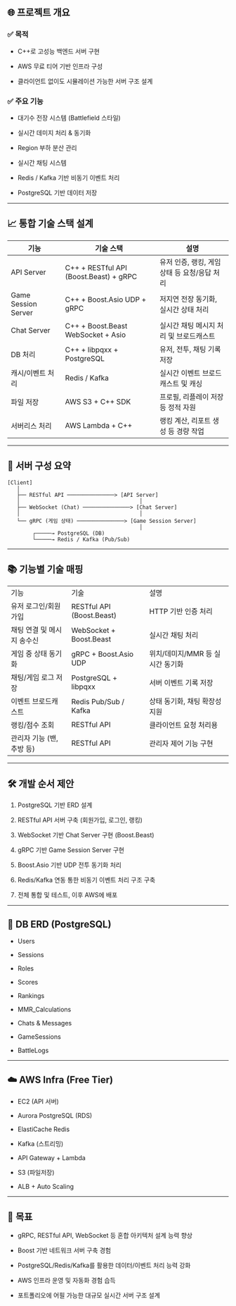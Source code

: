 ## 🌐 프로젝트 개요

### ✅ 목적

- C++로 고성능 백엔드 서버 구현
    
- AWS 무료 티어 기반 인프라 구성
    
- 클라이언트 없이도 시뮬레이션 가능한 서버 구조 설계
    

### ✅ 주요 기능

- 대기수 전장 시스템 (Battlefield 스타일)
    
- 실시간 데미지 처리 & 동기화
    
- Region 부하 분산 관리
    
- 실시간 채팅 시스템
    
- Redis / Kafka 기반 비동기 이벤트 처리
    
- PostgreSQL 기반 데이터 저장
    

---

## 📈 통합 기술 스택 설계

|기능|기술 스택|설명|
|---|---|---|
|API Server|C++ + RESTful API (Boost.Beast) + gRPC|유저 인증, 랭킹, 게임 상태 등 요청/응답 처리|
|Game Session Server|C++ + Boost.Asio UDP + gRPC|저지연 전장 동기화, 실시간 상태 처리|
|Chat Server|C++ + Boost.Beast WebSocket + Asio|실시간 채팅 메시지 처리 및 브로드캐스트|
|DB 처리|C++ + libpqxx + PostgreSQL|유저, 전투, 채팅 기록 저장|
|캐시/이벤트 처리|Redis / Kafka|실시간 이벤트 브로드캐스트 및 캐싱|
|파일 저장|AWS S3 + C++ SDK|프로필, 리플레이 저장 등 정적 자원|
|서버리스 처리|AWS Lambda + C++|랭킹 계산, 리포트 생성 등 경량 작업|

---

## 📁 서버 구성 요약

```
[Client]
   │
   ├── RESTful API ───────────────> [API Server]
   │                                      │
   ├── WebSocket (Chat) ───────────────> [Chat Server]
   │                                      │
   └── gRPC (게임 상태) ───────────────> [Game Session Server]
                                          │
        ┌─────→ PostgreSQL (DB)
        └─────→ Redis / Kafka (Pub/Sub)
```

---

## 📚 기능별 기술 매핑

|   |   |   |
|---|---|---|
|기능|기술|설명|
|유저 로그인/회원가입|RESTful API (Boost.Beast)|HTTP 기반 인증 처리|
|채팅 연결 및 메시지 송수신|WebSocket + Boost.Beast|실시간 채팅 처리|
|게임 중 상태 동기화|gRPC + Boost.Asio UDP|위치/데미지/MMR 등 실시간 동기화|
|채팅/게임 로그 저장|PostgreSQL + libpqxx|서버 이벤트 기록 저장|
|이벤트 브로드캐스트|Redis Pub/Sub / Kafka|상태 동기화, 채팅 확장성 지원|
|랭킹/점수 조회|RESTful API|클라이언트 요청 처리용|
|관리자 기능 (밴, 추방 등)|RESTful API|관리자 제어 기능 구현|

---

## 🛠️ 개발 순서 제안

1. PostgreSQL 기반 ERD 설계
    
2. RESTful API 서버 구축 (회원가입, 로그인, 랭킹)
    
3. WebSocket 기반 Chat Server 구현 (Boost.Beast)
    
4. gRPC 기반 Game Session Server 구현
    
5. Boost.Asio 기반 UDP 전투 동기화 처리
    
6. Redis/Kafka 연동 통한 비동기 이벤트 처리 구조 구축
    
7. 전체 통합 및 테스트, 이후 AWS에 배포
    

---

## 📏 DB ERD (PostgreSQL)

- Users
    
- Sessions
    
- Roles
    
- Scores
    
- Rankings
    
- MMR_Calculations
    
- Chats & Messages
    
- GameSessions
    
- BattleLogs
    

---

## ☁️ AWS Infra (Free Tier)

- EC2 (API 서버)
    
- Aurora PostgreSQL (RDS)
    
- ElastiCache Redis
    
- Kafka (스트리밍)
    
- API Gateway + Lambda
    
- S3 (파일저장)
    
- ALB + Auto Scaling
    

---

## 🌟 목표

- gRPC, RESTful API, WebSocket 등 혼합 아키텍처 설계 능력 향상
    
- Boost 기반 네트워크 서버 구축 경험
    
- PostgreSQL/Redis/Kafka를 활용한 데이터/이벤트 처리 능력 강화
    
- AWS 인프라 운영 및 자동화 경험 습득
    
- 포트폴리오에 어필 가능한 대규모 실시간 서버 구조 설계